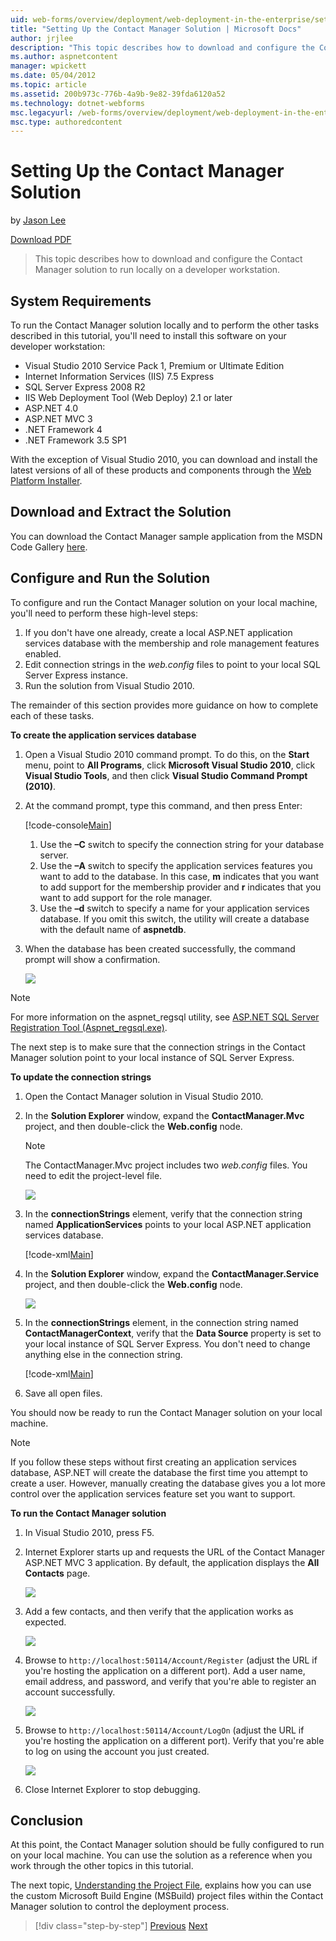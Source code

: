 ```yaml
---
uid: web-forms/overview/deployment/web-deployment-in-the-enterprise/setting-up-the-contact-manager-solution
title: "Setting Up the Contact Manager Solution | Microsoft Docs"
author: jrjlee
description: "This topic describes how to download and configure the Contact Manager solution to run locally on a developer workstation."
ms.author: aspnetcontent
manager: wpickett
ms.date: 05/04/2012
ms.topic: article
ms.assetid: 200b973c-776b-4a9b-9e82-39fda6120a52
ms.technology: dotnet-webforms
msc.legacyurl: /web-forms/overview/deployment/web-deployment-in-the-enterprise/setting-up-the-contact-manager-solution
msc.type: authoredcontent
---
```

Setting Up the Contact Manager Solution
====================
by [Jason Lee](https://github.com/jrjlee)

[Download PDF](https://msdnshared.blob.core.windows.net/media/MSDNBlogsFS/prod.evol.blogs.msdn.com/CommunityServer.Blogs.Components.WeblogFiles/00/00/00/63/56/8130.DeployingWebAppsInEnterpriseScenarios.pdf)

> This topic describes how to download and configure the Contact Manager solution to run locally on a developer workstation.


## System Requirements

To run the Contact Manager solution locally and to perform the other tasks described in this tutorial, you'll need to install this software on your developer workstation:

- Visual Studio 2010 Service Pack 1, Premium or Ultimate Edition
- Internet Information Services (IIS) 7.5 Express
- SQL Server Express 2008 R2
- IIS Web Deployment Tool (Web Deploy) 2.1 or later
- ASP.NET 4.0
- ASP.NET MVC 3
- .NET Framework 4
- .NET Framework 3.5 SP1

With the exception of Visual Studio 2010, you can download and install the latest versions of all of these products and components through the [Web Platform Installer](https://go.microsoft.com/?linkid=9805118).

## Download and Extract the Solution

You can download the Contact Manager sample application from the MSDN Code Gallery [here](https://code.msdn.microsoft.com/Deploying-Web-Applications-9d9093c0).

## Configure and Run the Solution

To configure and run the Contact Manager solution on your local machine, you'll need to perform these high-level steps:

1. If you don't have one already, create a local ASP.NET application services database with the membership and role management features enabled.
2. Edit connection strings in the *web.config* files to point to your local SQL Server Express instance.
3. Run the solution from Visual Studio 2010.

The remainder of this section provides more guidance on how to complete each of these tasks.

**To create the application services database**

1. Open a Visual Studio 2010 command prompt. To do this, on the **Start** menu, point to **All Programs**, click **Microsoft Visual Studio 2010**, click **Visual Studio Tools**, and then click **Visual Studio Command Prompt (2010)**.
2. At the command prompt, type this command, and then press Enter:

    [!code-console[Main](setting-up-the-contact-manager-solution/samples/sample1.cmd)]

    1. Use the **–C** switch to specify the connection string for your database server.
    2. Use the **–A** switch to specify the application services features you want to add to the database. In this case, **m** indicates that you want to add support for the membership provider and **r** indicates that you want to add support for the role manager.
    3. Use the **–d** switch to specify a name for your application services database. If you omit this switch, the utility will create a database with the default name of **aspnetdb**.
3. When the database has been created successfully, the command prompt will show a confirmation.

    ![](setting-up-the-contact-manager-solution/_static/image1.png)

> [!NOTE]
> For more information on the aspnet\_regsql utility, see [ASP.NET SQL Server Registration Tool (Aspnet\_regsql.exe)](https://msdn.microsoft.com/library/ms229862(v=vs.100).aspx).


The next step is to make sure that the connection strings in the Contact Manager solution point to your local instance of SQL Server Express.

**To update the connection strings**

1. Open the Contact Manager solution in Visual Studio 2010.
2. In the **Solution Explorer** window, expand the **ContactManager.Mvc** project, and then double-click the **Web.config** node.

    > [!NOTE]
    > The ContactManager.Mvc project includes two *web.config* files. You need to edit the project-level file.

    ![](setting-up-the-contact-manager-solution/_static/image2.png)
3. In the **connectionStrings** element, verify that the connection string named **ApplicationServices** points to your local ASP.NET application services database.

    [!code-xml[Main](setting-up-the-contact-manager-solution/samples/sample2.xml)]
4. In the **Solution Explorer** window, expand the **ContactManager.Service** project, and then double-click the **Web.config** node.

    ![](setting-up-the-contact-manager-solution/_static/image3.png)
5. In the **connectionStrings** element, in the connection string named **ContactManagerContext**, verify that the **Data Source** property is set to your local instance of SQL Server Express. You don't need to change anything else in the connection string.

    [!code-xml[Main](setting-up-the-contact-manager-solution/samples/sample3.xml)]
6. Save all open files.

You should now be ready to run the Contact Manager solution on your local machine.

> [!NOTE]
> If you follow these steps without first creating an application services database, ASP.NET will create the database the first time you attempt to create a user. However, manually creating the database gives you a lot more control over the application services feature set you want to support.


**To run the Contact Manager solution**

1. In Visual Studio 2010, press F5.
2. Internet Explorer starts up and requests the URL of the Contact Manager ASP.NET MVC 3 application. By default, the application displays the **All Contacts** page.

    ![](setting-up-the-contact-manager-solution/_static/image4.png)
3. Add a few contacts, and then verify that the application works as expected.

    ![](setting-up-the-contact-manager-solution/_static/image5.png)
4. Browse to `http://localhost:50114/Account/Register` (adjust the URL if you're hosting the application on a different port). Add a user name, email address, and password, and verify that you're able to register an account successfully.

    ![](setting-up-the-contact-manager-solution/_static/image6.png)
5. Browse to `http://localhost:50114/Account/LogOn` (adjust the URL if you're hosting the application on a different port). Verify that you're able to log on using the account you just created.

    ![](setting-up-the-contact-manager-solution/_static/image7.png)
6. Close Internet Explorer to stop debugging.

## Conclusion

At this point, the Contact Manager solution should be fully configured to run on your local machine. You can use the solution as a reference when you work through the other topics in this tutorial.

The next topic, [Understanding the Project File](understanding-the-project-file.md), explains how you can use the custom Microsoft Build Engine (MSBuild) project files within the Contact Manager solution to control the deployment process.

> [!div class="step-by-step"]
> [Previous](the-contact-manager-solution.md)
> [Next](understanding-the-project-file.md)
